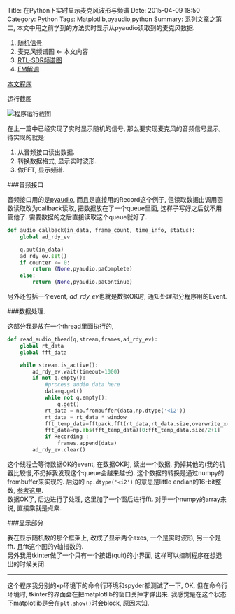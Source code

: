 Title: 在Python下实时显示麦克风波形与频谱
Date: 2015-04-09 18:50
Category: Python
Tags: Matplotlib,pyaudio,python
Summary: 系列文章之第二, 本文中用之前学到的方法实时显示从pyaudio读取到的麦克风数据.


1. [随机信号]({filename}用Matplotlib显示实时信号.md)
2. 麦克风频谱图 <- 本文内容
3. [RTL-SDR频谱图]({filename}在python下实时显示rtlsdr波形与频谱.md)
4. [FM解调]({filename}在python下通过RTLSDR收听FM广播.md)

[本文程序](https://github.com/licheegh/dig_sig_py_study/blob/master/Analyse_Microphone/audio_fft.py)

运行截图

![程序运行截图]({filename}../images/在python下实时显示麦克风波形与频谱/1.jpg)

在上一篇中已经实现了实时显示随机的信号, 那么要实现麦克风的音频信号显示, 待实现的就是:

1. 从音频接口读出数据.
2. 转换数据格式, 显示实时波形.
3. 做FFT, 显示频谱.

###音频接口

音频接口用的是[pyaudio](http://people.csail.mit.edu/hubert/pyaudio/), 而且是直接用的Record这个例子, 但读取数据由调用函数读取改为callback读取, 把数据放在了一个queue里面, 这样子写好之后就不用管他了. 需要数据的之后直接读取这个queue就好了.

```python
def audio_callback(in_data, frame_count, time_info, status):
    global ad_rdy_ev

    q.put(in_data)
    ad_rdy_ev.set()
    if counter <= 0:
        return (None,pyaudio.paComplete)
    else:
        return (None,pyaudio.paContinue)
```

另外还包括一个event, *ad_rdy_ev*也就是数据OK时, 通知处理部分程序用的Event.

###数据处理.

这部分我是放在一个thread里面执行的,

```python
def read_audio_thead(q,stream,frames,ad_rdy_ev):
    global rt_data
    global fft_data

    while stream.is_active():
        ad_rdy_ev.wait(timeout=1000)
        if not q.empty():
            #process audio data here
            data=q.get()
            while not q.empty():
                q.get()
            rt_data = np.frombuffer(data,np.dtype('<i2'))
            rt_data = rt_data * window
            fft_temp_data=fftpack.fft(rt_data,rt_data.size,overwrite_x=True)
            fft_data=np.abs(fft_temp_data)[0:fft_temp_data.size/2+1]
            if Recording :
                frames.append(data)
        ad_rdy_ev.clear()
```

这个线程会等待数据OK的event, 在数据OK时, 读出一个数据, 扔掉其他的(我的机器比较慢,不扔掉我发现这个queue会越来越长). 这个数据的转换是通过numpy的frombuffer来实现的. 后边的 `np.dtype('<i2')` 的意思是little endian的16-bit整数, [参考这里](http://docs.scipy.org/doc/numpy/reference/arrays.dtypes.html#arrays-dtypes-constructing).  
数据OK了, 后边进行了处理, 这里加了一个窗后进行fft. 对于一个numpy的array来说, 直接乘就是点乘.

###显示部分

我在显示随机数的那个框架上, 改成了显示两个axes, 一个是实时波形, 另一个是fft. 且fft这个图的y轴指数的.  
另外我用tkinter做了一个只有一个按钮(quit)的小界面, 这样可以控制程序在想退出的时候关闭.

---

这个程序我分别的xp环境下的命令行环境和spyder都测试了一下, OK, 但在命令行环境时, tkinter的界面会在把matplotlib的窗口关掉才弹出来. 我感觉是在这个状态下matplotlib是会在`plt.show()`时会block, 原因未知.



